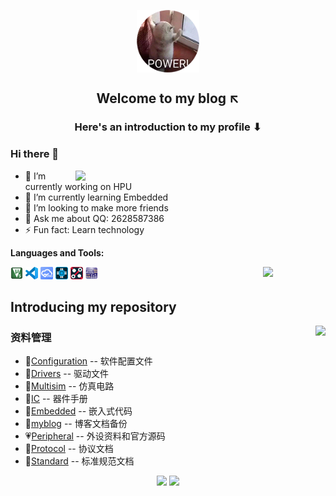 
<p align="center">
 	<a href="https://viys.github.io/" >
     <img width="100px" src="https://raw.githubusercontent.com/viys/picture-bed/master/img/mylogo_r.png" align="center" alt="GitHub Readme Stats" />
    </a>
 <h2 align="center">Welcome to my blog ↖</h2>
 <h3 align="center">Here's an introduction to my profile ⬇</p>
</p>

### Hi there 👋
<a href="https://github.com/viys">
  <img align="right" width="400" src="https://github-readme-stats.vercel.app/api?username=viys&include_all_commits=true&bg_color=30,ccccd6,fff&title_color=5e616d&text_color=5e616d&icon_color=5e616d&show_icons=true&hide=contribs" />
</a>

- 🔭 I’m currently working on HPU
- 🌱 I’m currently learning Embedded
- 👯 I’m looking to make more friends
- 💬 Ask me about QQ: 2628587386
- ⚡ Fun fact: Learn technology

**Languages and Tools:** 

<code><img height="20" src="https://raw.githubusercontent.com/viys/picture-bed/master/img/keil.png"></code>
<code><img height="20" src="https://raw.githubusercontent.com/viys/picture-bed/master/img/vscode.ico"></code>
<code><img height="20" src="https://raw.githubusercontent.com/viys/picture-bed/master/img/lceda.ico"></code>
<code><img height="20" src="https://raw.githubusercontent.com/viys/picture-bed/master/img/ORCAD.ico"></code>
<code><img height="20" src="https://raw.githubusercontent.com/viys/picture-bed/master/img/PCB.png"></code>
<code><img height="20" src="https://raw.githubusercontent.com/viys/picture-bed/master/img/Multisim.png"></code> 
<img align="right" width="100" src="https://media.giphy.com/media/4TnHlUBm55QMzBLvq6/giphy.gif">

## Introducing my repository
<a href="https://github.com/viys">

  <img align="right" src="https://github-readme-stats.vercel.app/api/top-langs/?username=viys&layout=compact" />
</a>

### 资料管理

- 💚[Configuration](https://github.com/viys/Configuration) -- 软件配置文件
- 🤎[Drivers](https://github.com/viys/Drivers) -- 驱动文件
- 🧡[Multisim](https://github.com/viys/Multisim) -- 仿真电路
- 💙[IC](https://github.com/viys/IC) -- 器件手册
- 💖[Embedded](https://github.com/viys/Embedded) -- 嵌入式代码
- 💛[myblog](https://github.com/viys/myblog) -- 博客文档备份
- 💗[Peripheral](https://github.com/viys/Peripheral) -- 外设资料和官方源码
- 💚[Protocol](https://github.com/viys/Protocol) -- 协议文档
- 💜[Standard](https://github.com/viys/Standard) -- 标准规范文档

<p align="center">
 <a href="https://github.com/viys"><img src="https://komarev.com/ghpvc/?username=viys&color=green"></a>
 <a href="https://github.com/viys"><img src="https://img.shields.io/github/followers/viys?label=Github&style=social"></a>
</p>
